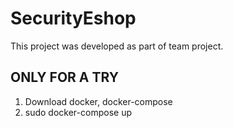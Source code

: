 # SecurityEshop

This project was developed as part of team project.


## ONLY FOR A TRY

1. Download docker, docker-compose  
2. sudo docker-compose up